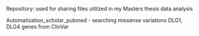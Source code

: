 Repository: used for sharing files utilized in my Masters thesis data analysis

Automatization_scholar_pubmed - searching missense variations DLG1, DLG4 genes from ClinVar

